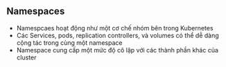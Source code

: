 ## Namespaces
* Namespcaes hoạt động như một cơ chế nhóm bên trong Kubernetes
* Các Services, pods, replication controllers, và volumes có thể dễ dàng cộng tác trong cùng một namespace
* Namespace cung cấp một mức độ cô lập với các thành phần khác của cluster
